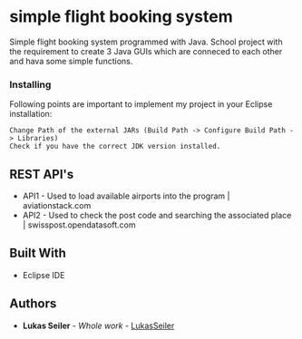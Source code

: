 # simple flight booking system

Simple flight booking system programmed with Java. School project with the requirement to create 3 Java GUIs which are conneced to each other and hava some simple functions.

### Installing

Following points are important to implement my project in your Eclipse installation:

```
Change Path of the external JARs (Build Path -> Configure Build Path -> Libraries)
Check if you have the correct JDK version installed.
```

## REST API's

* API1 - Used to load available airports into the program | aviationstack.com
* API2 - Used to check the post code and searching the associated place | swisspost.opendatasoft.com

## Built With

* Eclipse IDE

## Authors

* **Lukas Seiler** - *Whole work* - [LukasSeiler](https://github.com/LukasSeiler)
